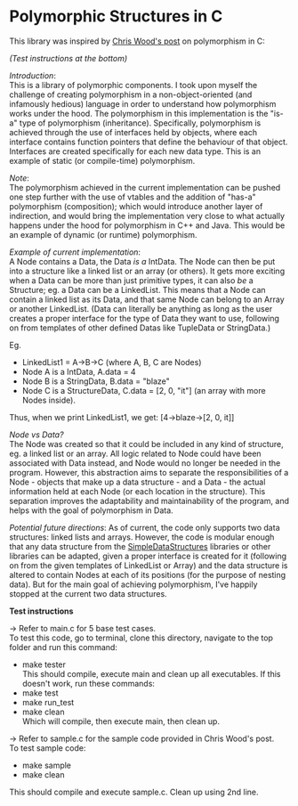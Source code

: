 # Polymorphic Structures in C #

This library was inspired by [Chris Wood's post](https://chris-wood.github.io/2016/02/12/Polymorphism-in-C.html)
on polymorphism in C:

_(Test instructions at the bottom)_

_Introduction_:  
This is a library of polymorphic components. I took upon myself the challenge of 
creating polymorphism in a non-object-oriented (and infamously hedious) language in
order to understand how polymorphism works under the hood. The polymorphism in this 
implementation is the "is-a" type of polymorphism (inheritance). Specifically, 
polymorphism is achieved through the use of interfaces held by objects, where each 
interface contains function pointers that define the behaviour of that object. 
Interfaces are created specifically for each new data type. This is an example of 
static (or compile-time) polymorphism.

_Note_:  
The polymorphism achieved in the current implementation can be pushed one step further 
with the use of vtables and the addition of "has-a" polymorphism (composition); which 
would introduce another layer of indirection, and would bring the implementation very 
close to what actually happens under the hood for polymorphism in C++ and Java. This
would be an example of dynamic (or runtime) polymorphism.

_Example of current implementation_:  
A Node contains a Data, the Data *is a* IntData. The Node can then be put into a
structure like a linked list or an array (or others). It gets more exciting when a 
Data can be more than just primitive types, it can also *be* a Structure; eg. a Data 
can be a LinkedList. This means that a Node can contain a linked list as its Data,
and that same Node can belong to an Array or another LinkedList. (Data can literally
be anything as long as the user creates a proper interface for the type of Data they
want to use, following on from templates of other defined Datas like TupleData or 
StringData.)

Eg. 
- LinkedList1 = A->B->C (where A, B, C are Nodes)
- Node A is a IntData, A.data = 4
- Node B is a StringData, B.data = "blaze"
- Node C is a StructureData, C.data = [2, 0, "it"] (an array with more Nodes inside).

Thus, when we print LinkedList1, we get:  [4->blaze->[2, 0, it]]

_Node vs Data?_  
The Node was created so that it could be included in any kind of structure, eg. a
linked list or an array. All logic related to Node could have been associated with Data 
instead, and Node would no longer be needed in the program. However, this abstraction 
aims to separate the responsibilities of a Node - objects that make up a data structure - 
and a Data - the actual information held at each Node (or each location in the structure). 
This separation improves the adaptability and maintainability of the program, and helps 
with the goal of polymorphism in Data.

_Potential future directions_:
As of current, the code only supports two data structures: linked lists and arrays.
However, the code is modular enough that any data structure from the 
[SimpleDataStructures](https://github.com/CodingPengwing/SimpleDataStructures)
libraries or other libraries can be adapted, given a proper interface is created for it 
(following on from the given templates of LinkedList or Array) and the data structure is
altered to contain Nodes at each of its positions (for the purpose of nesting data). 
But for the main goal of achieving polymorphism, I've happily stopped at the current 
two data structures.

**Test instructions**

-> Refer to main.c for 5 base test cases.  
To test this code, go to terminal, clone this directory, navigate to the top folder and 
run this command:
- make tester  
This should compile, execute main and clean up all executables.
If this doesn't work, run these commands:
- make test
- make run_test
- make clean  
Which will compile, then execute main, then clean up.

-> Refer to sample.c for the sample code provided in Chris Wood's post.  
To test sample code:
- make sample
- make clean

This should compile and execute sample.c. Clean up using 2nd line.
